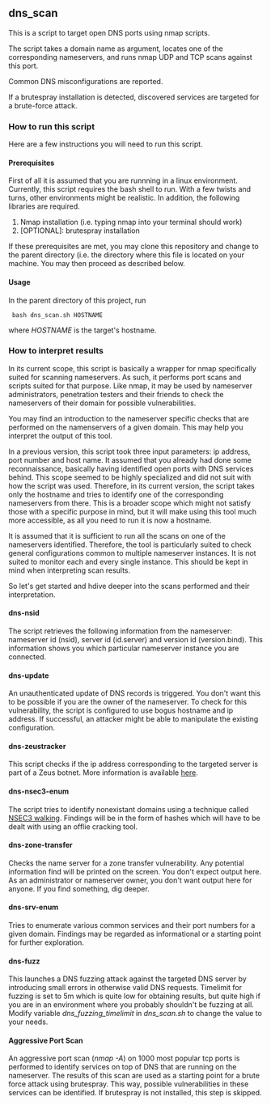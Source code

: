## dns_scan

This is a script to target open DNS ports using nmap scripts.

The script takes a domain name as argument, locates one of the corresponding nameservers,  and runs nmap UDP and TCP scans against this port.

Common DNS misconfigurations are reported.

If a brutespray installation is detected, discovered services are targeted for a brute-force attack.

### How to run this script
Here are a few instructions you will need to run this script.
#### Prerequisites
First of all it is assumed that you are runnning in a linux environment. Currently, this script requires the bash shell to run.
With a few twists and turns, other environments might be realistic. In addition, the following libraries are required.
1. Nmap installation (i.e. typing nmap into your terminal should work)
2. [OPTIONAL]: brutespray installation

If these prerequisites are met, you may clone this repository and change to the parent directory (i.e. the directory where this file is located on your machine. You may then proceed as described below.

#### Usage

In the parent directory of this project, run

     bash dns_scan.sh HOSTNAME

where *HOSTNAME* is the target's hostname.

### How to interpret results
In its current scope, this script is basically a wrapper for nmap specifically suited for scanning nameservers. As such, it performs
port scans and scripts suited for that purpose. Like nmap, it may be used by nameserver administrators, penetration testers and their friends
to check the nameservers of their domain for possible vulnerabilities.

You may find an introduction to the nameserver specific checks that are performed on the namenservers of a given domain. This may help you
interpret the output of this tool.

In a previous version, this script took three input parameters: ip address, port number and host name. It assumed that you already had
done some reconnaissance, basically having identified open ports with DNS services behind. This scope seemed to be highly specialized
and did not suit with how the script was used. Therefore, in its current version, the script takes only the hostname and tries to
identify one of the corresponding nameservers from there. This is a broader scope which might not satisfy those with a specific purpose
in mind, but it will make using this tool much more accessible, as all you need to run it is now a hostname.

It is assumed that it is sufficient to run all the scans on one of the nameservers identified. Therefore, the tool is particularly suited
to check general configurations common to multiple nameserver instances. It is not suited to monitor each and every single instance.
This should be kept in mind when interpreting scan results.

So let's get started and hdive deeper into the scans performed and their interpretation.

#### dns-nsid
The script retrieves the following information from the nameserver: nameserver id (nsid), server id (id.server) and version id (version.bind).
This information shows you which particular nameserver instance you are connected.
#### dns-update
An unauthenticated update of DNS records is triggered. You don't want this to be possible if you are the owner of the nameserver. To check for this
vulnerability, the script is configured to use bogus hostname and ip address. If successful, an attacker might be able to manipulate the
existing configuration.
#### dns-zeustracker
This script checks if the ip address corresponding to the targeted server is part of a Zeus botnet. More information is available 
[here](https://zeustracker.abuse.ch/ztdns.php).
#### dns-nsec3-enum
The script tries to identify nonexistant domains using a technique called [NSEC3 walking](https://nmap.org/nsedoc/scripts/dns-nsec3-enum.html).
Findings will be in the form of hashes which will have to be dealt with using an offlie cracking tool.
#### dns-zone-transfer
Checks the name server for a zone transfer vulnerability. Any potential information find will be printed on the screen. You don't expect output here.
As an administrator or nameserver owner, you don't want output here for anyone.
If you find something, dig deeper.
#### dns-srv-enum
Tries to enumerate various common services and their port numbers for a given domain. Findings may be regarded as informational or
a starting point for further exploration.
#### dns-fuzz
This launches a DNS fuzzing attack against the targeted DNS server by introducing small errors in otherwise valid DNS requests.
Timelimit for fuzzing is set to 5m which is quite low for obtaining results, but quite high if you are in an environment where you 
probably shouldn't be fuzzing at all. Modify variable *dns_fuzzing_timelimit* in *dns_scan.sh* to change the value to your needs.

#### Aggressive Port Scan
An aggressive port scan (*nmap -A*) on 1000 most popular tcp ports is performed to identify services on top of DNS that are running on the nameserver.
The results of this scan are used as a starting point for a brute force attack using brutespray. This way, possible vulnerabilities in these
services can be identified. If brutespray is not installed, this step is skipped.

